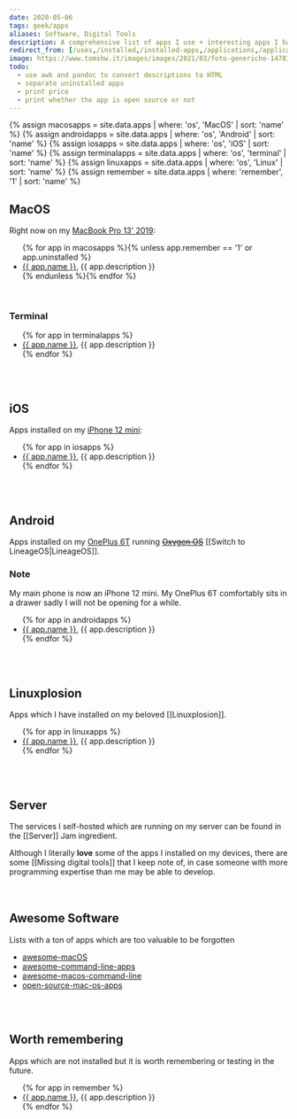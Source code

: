 ```yaml
---
date: 2020-05-06
tags: geek/apps
aliases: Software, Digital Tools
description: A comprehensive list of apps I use + interesting apps I have to keep record of.
redirect_from: [/uses,/installed,/installed-apps,/applications,/applicazioni,/programs,/programmi,/software,/ios-apps,/iphone,/iphone-apps,/ios,/macos-apps,/mac-apps,/macos,/macbook,/macbook-pro,/macbookpro,/tommis-mac,/tommis-macbook,/tommis-macbook-pro,/tommismacbookpro]
image: https://www.tomshw.it/images/images/2021/03/foto-generiche-147818.jpg
todo:
  - use awk and pandoc to convert descriptions to HTML
  - separate uninstalled apps
  - print price
  - print whether the app is open source or not
---
```

{% assign macosapps = site.data.apps | where: 'os', 'MacOS' | sort: 'name' %}
{% assign androidapps = site.data.apps | where: 'os', 'Android' | sort: 'name' %}
{% assign iosapps = site.data.apps | where: 'os', 'iOS' | sort: 'name' %}
{% assign terminalapps = site.data.apps | where: 'os', 'terminal' | sort: 'name' %}
{% assign linuxapps = site.data.apps | where: 'os', 'Linux' | sort: 'name' %}
{% assign remember = site.data.apps | where: 'remember', '1' | sort: 'name' %}

## MacOS

Right now on my [MacBook Pro 13' 2019](https://support.apple.com/kb/SP799?locale=en_US&viewlocale=en_US 'MacBook Pro 13\' 2019 tech specs'):

<ul>{% for app in macosapps %}{% unless app.remember == '1' or app.uninstalled %}<li><a href='{{ app.url }}' target='_blank' title='{{ app.name }}{{ app.title }}'>{{ app.name }}</a>, {{ app.description }}</li>{% endunless %}{% endfor %}</ul>

<br>

### Terminal

<ul>{% for app in terminalapps %}<li><a href='{{ app.url }}' target='_blank' title='{{ app.name }}{{ app.title }}'>{{ app.name }}</a>, {{ app.description }}</li>{% endfor %}</ul>

<br>
<br>

## iOS

Apps installed on my [iPhone 12 mini](https://www.apple.com/it/iphone-12/ 'iPhone 12'):

<ul>{% for app in iosapps %}<li><a href='{{ app.url }}' target='_blank' title='{{ app.name }}{{ app.title }}'>{{ app.name }}</a>, {{ app.description }}</li>{% endfor %}</ul>

<br>
<br>

## Android

Apps installed on my [OnePlus 6T](https://www.oneplus.com/6t 'OnePlus &T') running ~~[Oxygen OS](https://www.oneplus.com/oxygenos 'OxygenOS on OnePlus’ website')~~ [[Switch to LineageOS|LineageOS]].

<div class='yellow box'><h3>Note</h3>My main phone is now an iPhone 12 mini. My OnePlus 6T comfortably sits in a drawer sadly I will not be opening for a while.</div>

<ul>{% for app in androidapps %}<li><a href='{{ app.url }}' target='_blank' title='{{ app.name }}{{ app.title }}'>{{ app.name }}</a>, {{ app.description }}</li>{% endfor %}</ul>

<br>
<br>

## Linuxplosion

Apps which I have installed on my beloved [[Linuxplosion]].

<ul>{% for app in linuxapps %}<li><a href='{{ app.url }}' target='_blank' title='{{ app.name }}{{ app.title }}'>{{ app.name }}</a>, {{ app.description }}</li>{% endfor %}</ul>

<br>
<br>

## Server

The services I self-hosted which are running on my server can be found in the [[Server]] Jam ingredient.

<div class='blue box'>Although I literally <b>love</b> some of the apps I installed on my devices, there are some [[Missing digital tools]] that I keep note of, in case someone with more programming expertise than me may be able to develop.</div>

<br>
<br>

## Awesome Software

Lists with a ton of apps which are too valuable to be forgotten

- [awesome-macOS](https://github.com/iCHAIT/awesome-macOS)
- [awesome-command-line-apps](https://github.com/herrbischoff/awesome-command-line-apps)
- [awesome-macos-command-line](https://github.com/herrbischoff/awesome-macos-command-line)
- [open-source-mac-os-apps](https://github.com/serhii-londar/open-source-mac-os-apps)

<br>
<br>

## Worth remembering

Apps which are not installed but it is worth remembering or testing in the future.

<ul>{% for app in remember %}<li><a href='{{ app.url }}' target='_blank' title='{{ app.name }}{{ app.title }}'>{{ app.name }}</a>, {{ app.description }}</li>{% endfor %}</ul>
